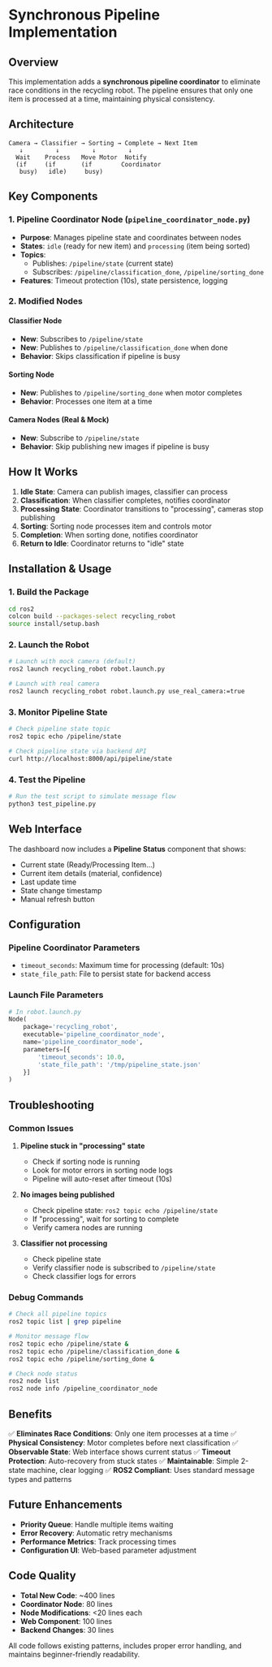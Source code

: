 # Synchronous Pipeline Implementation

## Overview

This implementation adds a **synchronous pipeline coordinator** to eliminate race conditions in the recycling robot. The pipeline ensures that only one item is processed at a time, maintaining physical consistency.

## Architecture

```
Camera → Classifier → Sorting → Complete → Next Item
   ↓         ↓         ↓         ↓
  Wait    Process   Move Motor  Notify
  (if     (if       (if        Coordinator
   busy)   idle)     busy)
```

## Key Components

### 1. Pipeline Coordinator Node (`pipeline_coordinator_node.py`)
- **Purpose**: Manages pipeline state and coordinates between nodes
- **States**: `idle` (ready for new item) and `processing` (item being sorted)
- **Topics**:
  - Publishes: `/pipeline/state` (current state)
  - Subscribes: `/pipeline/classification_done`, `/pipeline/sorting_done`
- **Features**: Timeout protection (10s), state persistence, logging

### 2. Modified Nodes

#### Classifier Node
- **New**: Subscribes to `/pipeline/state`
- **New**: Publishes to `/pipeline/classification_done` when done
- **Behavior**: Skips classification if pipeline is busy

#### Sorting Node  
- **New**: Publishes to `/pipeline/sorting_done` when motor completes
- **Behavior**: Processes one item at a time

#### Camera Nodes (Real & Mock)
- **New**: Subscribe to `/pipeline/state`
- **Behavior**: Skip publishing new images if pipeline is busy

## How It Works

1. **Idle State**: Camera can publish images, classifier can process
2. **Classification**: When classifier completes, notifies coordinator
3. **Processing State**: Coordinator transitions to "processing", cameras stop publishing
4. **Sorting**: Sorting node processes item and controls motor
5. **Completion**: When sorting done, notifies coordinator
6. **Return to Idle**: Coordinator returns to "idle" state

## Installation & Usage

### 1. Build the Package
```bash
cd ros2
colcon build --packages-select recycling_robot
source install/setup.bash
```

### 2. Launch the Robot
```bash
# Launch with mock camera (default)
ros2 launch recycling_robot robot.launch.py

# Launch with real camera
ros2 launch recycling_robot robot.launch.py use_real_camera:=true
```

### 3. Monitor Pipeline State
```bash
# Check pipeline state topic
ros2 topic echo /pipeline/state

# Check pipeline state via backend API
curl http://localhost:8000/api/pipeline/state
```

### 4. Test the Pipeline
```bash
# Run the test script to simulate message flow
python3 test_pipeline.py
```

## Web Interface

The dashboard now includes a **Pipeline Status** component that shows:
- Current state (Ready/Processing Item...)
- Current item details (material, confidence)
- Last update time
- State change timestamp
- Manual refresh button

## Configuration

### Pipeline Coordinator Parameters
- `timeout_seconds`: Maximum time for processing (default: 10s)
- `state_file_path`: File to persist state for backend access

### Launch File Parameters
```python
# In robot.launch.py
Node(
    package='recycling_robot',
    executable='pipeline_coordinator_node',
    name='pipeline_coordinator_node',
    parameters=[{
        'timeout_seconds': 10.0,
        'state_file_path': '/tmp/pipeline_state.json'
    }]
)
```

## Troubleshooting

### Common Issues

1. **Pipeline stuck in "processing" state**
   - Check if sorting node is running
   - Look for motor errors in sorting node logs
   - Pipeline will auto-reset after timeout (10s)

2. **No images being published**
   - Check pipeline state: `ros2 topic echo /pipeline/state`
   - If "processing", wait for sorting to complete
   - Verify camera nodes are running

3. **Classifier not processing**
   - Check pipeline state
   - Verify classifier node is subscribed to `/pipeline/state`
   - Check classifier logs for errors

### Debug Commands

```bash
# Check all pipeline topics
ros2 topic list | grep pipeline

# Monitor message flow
ros2 topic echo /pipeline/state &
ros2 topic echo /pipeline/classification_done &
ros2 topic echo /pipeline/sorting_done &

# Check node status
ros2 node list
ros2 node info /pipeline_coordinator_node
```

## Benefits

✅ **Eliminates Race Conditions**: Only one item processes at a time
✅ **Physical Consistency**: Motor completes before next classification
✅ **Observable State**: Web interface shows current status
✅ **Timeout Protection**: Auto-recovery from stuck states
✅ **Maintainable**: Simple 2-state machine, clear logging
✅ **ROS2 Compliant**: Uses standard message types and patterns

## Future Enhancements

- **Priority Queue**: Handle multiple items waiting
- **Error Recovery**: Automatic retry mechanisms
- **Performance Metrics**: Track processing times
- **Configuration UI**: Web-based parameter adjustment

## Code Quality

- **Total New Code**: ~400 lines
- **Coordinator Node**: 80 lines
- **Node Modifications**: <20 lines each
- **Web Component**: 100 lines
- **Backend Changes**: 30 lines

All code follows existing patterns, includes proper error handling, and maintains beginner-friendly readability.
